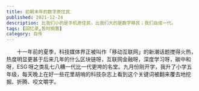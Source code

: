```yaml
---
title: 前朝末年的数字原住民
published: 2021-12-24
description: 比我们小的是手机原住民，比我们大的是数字移民；我们自成一代。
tags: [回忆录,暂时搁置]
category: 自传
---
```

&emsp;&emsp;十一年前的夏季，科技媒体界正被叫作「移动互联网」的新潮话题搅得火热，热度明显更甚于后来几年的什么区块链呀，互联网金融呀，深度学习呀，碳中和呀，ESG&thinsp;呀之类乱七八糟一代比一代更垮的名堂。九月份刚开学，我升了小学五年级，每天晚上在好一些花里胡哨的科技杂志上看到这个关键词被翻来覆去地挖掘、折腾、咬文嚼字。